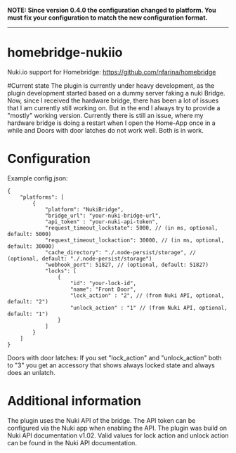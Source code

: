 **NOTE: Since version 0.4.0 the configuration changed to platform. You must fix your configuration to match the new configuration format.**
***
# homebridge-nukiio
Nuki.io support for Homebridge: https://github.com/nfarina/homebridge 

#Current state
The plugin is currently under heavy development, as the plugin development started based on a dummy server faking a nuki Bridge. 
Now, since I received the hardware bridge, there has been a lot of issues that I am currently still working on. 
But in the end I always try to provide a "mostly" working version. Currently there is still an issue, where my hardware bridge is 
doing a restart when I open the Home-App once in a while and Doors with door latches do not work well. Both is in work.

# Configuration
Example config.json:

    {
        "platforms": [
            {
                "platform": "NukiBridge",
                "bridge_url": "your-nuki-bridge-url",
                "api_token" : "your-nuki-api-token",
                "request_timeout_lockstate": 5000, // (in ms, optional, default: 5000)
                "request_timeout_lockaction": 30000, // (in ms, optional, default: 30000)
                "cache_directory": "./.node-persist/storage", // (optional, default: "./.node-persist/storage")
                "webhook_port": 51827, // (optional, default: 51827)
                "locks": [
                    {
                        "id": "your-lock-id",
                        "name": "Front Door",
                        "lock_action" : "2", // (from Nuki API, optional, default: "2")
                        "unlock_action" : "1" // (from Nuki API, optional, default: "1")
                    }
                ]
            }
        ]
    }

Doors with door latches: If you set "lock_action" and "unlock_action" both to "3" you get an accessory that shows always locked state and always does an unlatch.

# Additional information
The plugin uses the Nuki API of the bridge. The API token can be configured via the Nuki app when enabling the API.
The plugin was build on Nuki API documentation v1.02. Valid values for lock action and unlock action can be found in the Nuki API documentation.